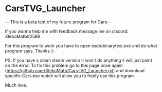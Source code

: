 # CarsTVG_Launcher

-- This is a beta test of my future program for Cars--

If you wanna help me with feedback message me on discord: XleboMatb#2589




For this program to work you have to open exetobinarytest.exe and do what program says. Thanks :)


PS. If you have a clean steam version it won't do anything it will just point on the error. To fix this problem go to this page once again (https://github.com/XleboMatb/CarsTVG_Launcher.git) and download specific Cars.exe which will allow you to freely use this program

Much love.
